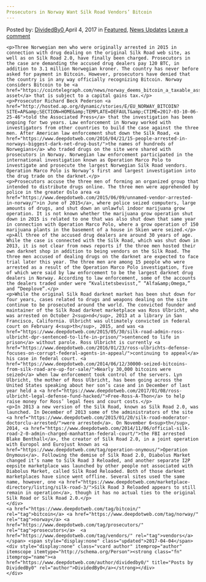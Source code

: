 ```yaml
---
Prosecutors in Norway Want Silk Road Vendors’ Bitcoin
---
```

<article class="post-listing post-18990 post type-post status-publish format-standard has-post-thumbnail hentry  tag-bitcoin tag-norway tag-prosecutors tag-vendors">
    <div class="post-inner">
        <span>Posted by: <a href="https://www.deepdotweb.com/author/dividedby0/" title="">DividedBy0 </a></span>
    <span>April 4, 2017</span>
    <span>in <a href="https://www.deepdotweb.com/category/deepdot-news/" rel="category tag">Featured</a>, <a href="https://www.deepdotweb.com/category/news-updates/" rel="category tag">News Updates</a></span>
    <span><a href="https://www.deepdotweb.com/2017/04/04/prosecutors-norway-want-silk-road-vendors-bitcoin/#respond">Leave a comment</a></span>
    </p>
    <div class="clear"></div>
    
    <p>Three Norwegian men who were originally arrested in 2015 in connection with drug dealing on the original Silk Road web site, as well as on Silk Road 2.0, have finally been charged. Prosecutors in the case are demanding the accused drug dealers pay 120 BTC, in addition to 3.1 million Norwegian kroner. The country has never before asked for payment in Bitcoin. However, prosecutors have denied that the country is in any way officially recognizing Bitcoin. Norway considers Bitcoin to be <a href="https://cointelegraph.com/news/norway_deems_bitcoin_a_taxable_asset_not_a_currency">an asset</a> that is subject to a capital gains tax.</p>
    <p>Prosecutor Richard Beck Pederson <a href="http://hosted.ap.org/dynamic/stories/E/EU_NORWAY_BITCOIN?SITE=AP&amp;SECTION=HOME&amp;TEMPLATE=DEFAULT&amp;CTIME=2017-03-10-06-25-46">told the Associated Press</a> that the investigation has been ongoing for two years. Law enforcement in Norway worked with investigators from other countries to build the case against the three men. After American law enforcement shut down the Silk Road, <a href="https://www.deepdotweb.com/2016/04/21/15-people-arrested-in-norways-biggest-dark-net-drug-bust/">the names of hundreds of Norwegians</a> who traded drugs on the site were shared with prosecutors in Norway. Norwegian law enforcement participated in the international investigation known as Operation Marco Polo to investigate and prosecute the largest Norwegian Silk Road vendors. Operation Marco Polo is Norway’s first and largest investigation into the drug trade on the darknet.</p>
    <p>Prosecutors accuse the three men of forming an organized group that intended to distribute drugs online. The three men were apprehended by police in the greater Oslo area <a href="https://www.deepdotweb.com/2015/06/09/unnamed-vendor-arrested-in-norway/">in June of 2015</a>, where police seized computers, large amounts of drugs, and shut down an unlawful indoor marijuana grow operation. It is not known whether the marijuana grow operation shut down in 2015 is related to one that was also shut down that same year in connection with Operation Marco Polo, where a grow operation of 150 marijuana plants in the basement of a house in Skien were seized.</p>
    <p>All three of the accused drug dealers are around 30 years of age. While the case is connected with the Silk Road, which was shut down in 2013, it is not clear from news reports if the three men hosted their own darknet shop in addition to being vendors on the Silk Road. The three men accused of dealing drugs on the darknet are expected to face trial later this year. The three men are among 15 people who were arrested as a result of the Operation Marco Polo investigation, five of which were said by law enforcement to be the largest darknet drug dealers in Norway. According to law enforcement, some of the accounts the dealers traded under were “Kvalitetsbevisst,” “Alfa&amp;Omega,” and “Deeplove”.</p>
    <p>While the original Silk Road darknet market has been shut down for four years, cases related to drugs and weapons dealing on the site continue to be prosecuted around the world. The convicted founder and maintainer of the Silk Road darknet marketplace was Ross Ulbricht, who was arrested on October 2<sup>nd</sup>, 2013 at a library in San Francisco, California. Ulbricht was ultimately convicted in federal court on February 4<sup>th</sup>, 2015, and was <a href="https://www.deepdotweb.com/2015/05/30/silk-road-admin-ross-ulbricht-dpr-sentenced-to-life-in-prison/">sentenced to life in prison</a> without parole. Ross Ulbricht is currently <a href="https://www.deepdotweb.com/2016/01/23/ross-ulbrichts-defense-focuses-on-corrupt-federal-agents-in-appeal/">continuing to appeal</a> his case in federal court. <a href="https://www.deepdotweb.com/2014/06/12/30000-seized-bitcoins-from-silk-road-are-up-for-sale/">Nearly 30,000 bitcoins were seized</a> when law enforcement took control of the servers. Lyn Ulbricht, the mother of Ross Ulbricht, has been going across the United States speaking about her son’s case and in December of last year held a <a href="https://www.deepdotweb.com/2017/01/08/ross-ulbricht-legal-defense-fund-hacked/">Free-Ross-A-Thon</a> to help raise money for Ross’ legal fees and court costs.</p>
    <p>In 2013 a new version of the Silk Road, known as Silk Road 2.0, was launched. In December of 2013 some of the administrators of the site <a href="https://www.deepdotweb.com/2015/01/20/silk-road-moderator-doctorclu-arrested/">were arrested</a>. On November 6<sup>th</sup>, 2014, <a href="https://www.deepdotweb.com/2014/11/06/official-silk-road-2-0-admin-charged-manhattan-federal-court/">the FBI arrested Blake Benthall</a>, the creator of Silk Road 2.0, in a joint operation with Europol and Eurojust known as <a href="https://www.deepdotweb.com/tag/operation-onymous/">Operation Onymous</a>. Following the demise of Silk Road 2.0, Diabolus Market changed it’s name to Silk Road 3 Reloaded, and another separate I2P eepsite marketplace was launched by other people not associated with Diabolus Market, called Silk Road Reloaded. Both of those darknet marketplaces have since went offline. Several sites used the same name, however, one <a href="https://www.deepdotweb.com/marketplace-directory/listing/silk-road-3/">Silk Road 3 Reloaded appears to still remain in operation</a>, though it has no actual ties to the original Silk Road or Silk Road 2.0.</p>
    </div>
    <a href="https://www.deepdotweb.com/tag/bitcoin/" rel="tag">bitcoin</a> <a href="https://www.deepdotweb.com/tag/norway/" rel="tag">norway</a> <a href="https://www.deepdotweb.com/tag/prosecutors/" rel="tag">prosecutors</a>  <a href="https://www.deepdotweb.com/tag/vendors/" rel="tag">vendors</a></span> <span style="display:none" class="updated">2017-04-04</span>
    <div style="display:none" class="vcard author" itemprop="author" itemscope itemtype="http://schema.org/Person"><strong class="fn" itemprop="name"><a href="https://www.deepdotweb.com/author/dividedby0/" title="Posts by DividedBy0" rel="author">DividedBy0</a></strong></div>
    </div>
</article>

